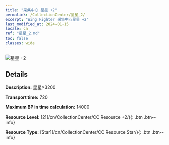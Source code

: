 ```yaml
---
title: "采集中心 星星 +2"
permalink: /CollectionCenter/星星_2/
excerpt: "Wing Fighter 采集中心星星 +2"
last_modified_at: 2024-01-15
locale: cn
ref: "星星_2.md"
toc: false
classes: wide
---
```



![星星 +2](/images/cc/CC_Star_2.png)

## Details

  **Description:** 星星×3200

  **Transport time:** 720

  **Maximum BP in time calculation:** 14000

  **Resource Level:** [2](/cn/CollectionCenter/CC Resource +2/){: .btn .btn--info}

  **Resource Type:** [Star](/cn/CollectionCenter/CC Resource Star/){: .btn .btn--info}

